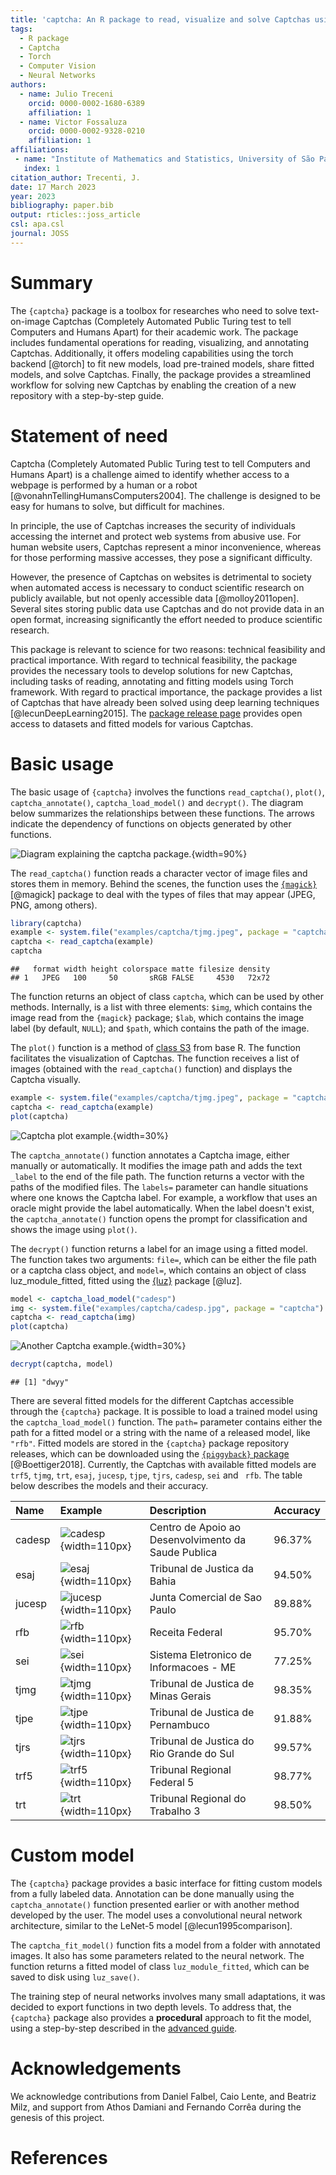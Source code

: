 ```yaml
---
title: 'captcha: An R package to read, visualize and solve Captchas using torch'
tags:
  - R package
  - Captcha
  - Torch
  - Computer Vision
  - Neural Networks
authors:
  - name: Julio Treceni
    orcid: 0000-0002-1680-6389
    affiliation: 1
  - name: Victor Fossaluza
    orcid: 0000-0002-9328-0210
    affiliation: 1
affiliations:
 - name: "Institute of Mathematics and Statistics, University of São Paulo"
   index: 1
citation_author: Trecenti, J.
date: 17 March 2023
year: 2023
bibliography: paper.bib
output: rticles::joss_article
csl: apa.csl
journal: JOSS
---
```


# Summary

The `{captcha}` package is a toolbox for researches who need to solve text-on-image Captchas (Completely Automated Public Turing test to tell Computers and Humans Apart) for their academic work. The package includes fundamental operations for reading, visualizing, and annotating Captchas. Additionally, it offers modeling capabilities using the torch backend [@torch] to fit new models, load pre-trained models, share fitted models, and solve Captchas. Finally, the package provides a streamlined workflow for solving new Captchas by enabling the creation of a new repository with a step-by-step guide.

# Statement of need

Captcha (Completely Automated Public Turing test to tell Computers and Humans Apart) is a challenge aimed to identify whether access to a webpage is performed by a human or a robot [@vonahnTellingHumansComputers2004]. The challenge is designed to be easy for humans to solve, but difficult for machines.

In principle, the use of Captchas increases the security of individuals accessing the internet and protect web systems from abusive use. For human website users, Captchas represent a minor inconvenience, whereas for those performing massive accesses, they pose a significant difficulty.

However, the presence of Captchas on websites is detrimental to society when automated access is necessary to conduct scientific research on publicly available, but not openly accessible data [@molloy2011open]. Several sites storing public data use Captchas and do not provide data in an open format, increasing significantly the effort needed to produce scientific research.

This package is relevant to science for two reasons: technical feasibility and practical importance. With regard to technical feasibility, the package provides the necessary tools to develop solutions for new Captchas, including tasks of reading, annotating and fitting models using Torch framework. With regard to practical importance, the package provides a list of Captchas that have already been solved using deep learning techniques [@lecunDeepLearning2015]. The [package release page](https://github.com/decryptr/captcha/releases) provides open access to datasets and fitted models for various Captchas.

# Basic usage

The basic usage of `{captcha}` involves the functions `read_captcha()`, `plot()`, `captcha_annotate()`, `captcha_load_model()` and `decrypt()`. The diagram below summarizes the relationships between these functions. The arrows indicate the dependency of functions on objects generated by other functions.


![Diagram explaining the captcha package.](diagram.png){width=90%}

The `read_captcha()` function reads a character vector of image files and stores them in memory. Behind the scenes, the function uses the [`{magick}`](https://docs.ropensci.org/magick/) [@magick] package to deal with the types of files that may appear (JPEG, PNG, among others).


```r
library(captcha)
example <- system.file("examples/captcha/tjmg.jpeg", package = "captcha")
captcha <- read_captcha(example)
captcha
```

```
##   format width height colorspace matte filesize density
## 1   JPEG   100     50       sRGB FALSE     4530   72x72
```


The function returns an object of class `captcha`, which can be used by other methods. Internally, is a list with three elements: `$img`, which contains the image read from the `{magick}` package; `$lab`, which contains the image label (by default, `NULL`); and `$path`, which contains the path of the image.

The `plot()` function is a method of [class S3](https://adv-r.hadley.nz/s3.html) from base R. The function facilitates the visualization of Captchas. The function receives a list of images (obtained with the `read_captcha()` function) and displays the Captcha visually.


```r
example <- system.file("examples/captcha/tjmg.jpeg", package = "captcha")
captcha <- read_captcha(example)
plot(captcha)
```

![Captcha plot example.](paper_files/figure-latex/fig-example-plot-1.png){width=30%}

The `captcha_annotate()` function annotates a Captcha image, either manually or automatically. It modifies the image path and adds the text `_label` to the end of the file path.  The function returns a vector with the paths of the modified files. The `labels=` parameter can handle situations where one knows the Captcha label. For example, a workflow that uses an oracle might provide the label automatically. When the label doesn't exist, the `captcha_annotate()` function opens the prompt for classification and shows the image using `plot()`. 

The `decrypt()` function returns a label for an image using a fitted model. The function takes two arguments: `file=`, which can be either the file path or a captcha class object, and `model=`, which contains an object of class luz_module_fitted, fitted using the [{luz}](https://mlverse.github.io/luz/) package [@luz].


```r
model <- captcha_load_model("cadesp")
img <- system.file("examples/captcha/cadesp.jpg", package = "captcha")
captcha <- read_captcha(img)
plot(captcha)
```

![Another Captcha example.](paper_files/figure-latex/fig-example-decrypt-1.png){width=30%}

```r
decrypt(captcha, model)
```

```
## [1] "dwyy"
```

There are several fitted models for the different Captchas accessible through the `{captcha}` package. It is possible to load a trained model using the `captcha_load_model()` function.  The `path=` parameter contains either the path for a fitted model or a string with the name of a released model, like `"rfb"`. Fitted models are stored in the `{captcha}` package repository releases, which can be downloaded using the [`{piggyback}` package](https://docs.ropensci.org/piggyback/) [@Boettiger2018]. Currently, the Captchas with available fitted models are `trf5`, `tjmg`, `trt`, `esaj`, `jucesp`, `tjpe`, `tjrs`, `cadesp`, `sei` and ` rfb`. The table below describes the models and their accuracy.


|Name   |Example             |Description                                         |Accuracy |
|:------|:-------------------|:---------------------------------------------------|:--------|
|cadesp |![cadesp](dados_cadesp.jpg){width=110px}|Centro de Apoio ao Desenvolvimento da Saude Publica |96.37%   |
|esaj   |![esaj](dados_esaj.png){width=110px}|Tribunal de Justica da Bahia                        |94.50%   |
|jucesp |![jucesp](dados_jucesp.jpg){width=110px}|Junta Comercial de Sao Paulo                        |89.88%   |
|rfb    |![rfb](dados_rfb.png){width=110px}|Receita Federal                                     |95.70%   |
|sei    |![sei](dados_sei.png){width=110px}|Sistema Eletronico de Informacoes - ME              |77.25%   |
|tjmg   |![tjmg](dados_tjmg.jpeg){width=110px}|Tribunal de Justica de Minas Gerais                 |98.35%   |
|tjpe   |![tjpe](dados_tjpe.png){width=110px}|Tribunal de Justica de Pernambuco                   |91.88%   |
|tjrs   |![tjrs](dados_tjrs.jpg){width=110px}|Tribunal de Justica do Rio Grande do Sul            |99.57%   |
|trf5   |![trf5](dados_trf5.jpg){width=110px}|Tribunal Regional Federal 5                         |98.77%   |
|trt    |![trt](dados_trt.jpeg){width=110px}|Tribunal Regional do Trabalho 3                     |98.50%   |

# Custom model

The `{captcha}` package provides a basic interface for fitting custom models from a fully labeled data. Annotation can be done manually using the `captcha_annotate()` function presented earlier or with another method developed by the user. The model uses a convolutional neural network architecture, similar to the LeNet-5 model [@lecun1995comparison].

The `captcha_fit_model()` function fits a model from a folder with annotated images. It also has some parameters related to the neural network. The function returns a fitted model of class `luz_module_fitted`, which can be saved to disk using `luz_save()`.

The training step of neural networks involves many small adaptations, it was decided to export functions in two depth levels. To address that, the `{captcha}` package also provides a **procedural** approach to fit the model, using a step-by-step described in the [advanced guide](https://decryptr.github.io/captcha/articles/advanced.html).

# Acknowledgements

We acknowledge contributions from Daniel Falbel, Caio Lente, and Beatriz Milz, and support from Athos Damiani and Fernando Corrêa during the genesis of this project.

# References
